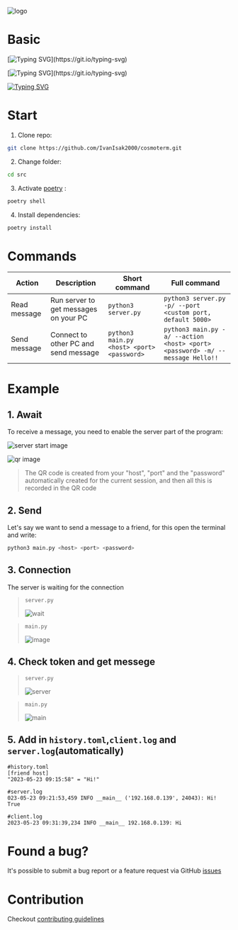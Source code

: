 ![logo](https://github.com/IvanIsak2000/cosmoterm/assets/79650307/44c94073-9c72-4edc-93a1-9e6308b72da0)

# Basic
[![Typing SVG](https://readme-typing-svg.demolab.com?font=Fira+Code&pause=1000&repeat=false&width=500&height=30&lines=Terminal+messenger+using+p2p+technologies.)](https://git.io/typing-svg)

[![Typing SVG](https://readme-typing-svg.demolab.com?font=Fira+Code&size=15&pause=1000&repeat=false&width=435&height=25&lines=The+project+supports+Python+3.7%2B.)](https://git.io/typing-svg)

[![Typing SVG](https://readme-typing-svg.demolab.com?font=Fira+Code&size=15&pause=1000&repeat=false&width=500&lines=Python+important+libs%3A++socket%2C+qrcode%2C+rich%2C+toml)](https://git.io/typing-svg)




# Start

1. Clone repo:
```bash
git clone https://github.com/IvanIsak2000/cosmoterm.git
```

2. Change folder:
```bash
cd src
```

3. Activate <a href='https://python-poetry.org/'>poetry</a> :
```bash
poetry shell
```

4. Install dependencies:
```bash
poetry install 
```


# Commands

| Action       	| Description                           	| Short command                                        	| Full command                                                                            	|
|--------------	|---------------------------------------	|------------------------------------------------------	|-----------------------------------------------------------------------------------------	|
| Read message 	| Run server to get messages on your PC 	| ```python3 server.py ```                        	| ``` python3 server.py -p/ --port <custom port, default 5000>  ```                   	|
| Send message 	| Connect to other PC and send message  	| ``` python3 main.py <host> <port> <password> ``` 	| ``` python3 main.py -a/ --action <host> <port> <password> -m/ --message Hello!! ``` 	|



# Example

## 1. Await
To receive a message, you need to enable the server part of the program:

![server start image](https://github.com/IvanIsak2000/cosmoterm/assets/79650307/d25a2fb2-bd6f-41db-898e-a3d191c2e118)

![qr image](https://github.com/IvanIsak2000/cosmoterm/assets/79650307/0d8874c4-f52c-4430-bae4-d569d37e6c3f)

>The QR code is created from your "host", "port" and the "password" automatically created for the current session, and then all this is recorded in the QR code

## 2. Send

Let's say we want to send a message to a friend, for this open the terminal and write:

```bash 
python3 main.py <host> <port> <password>
```

## 3. Connection

The server is waiting for the connection

>`server.py`
>
>![wait](https://github.com/IvanIsak2000/cosmoterm/assets/79650307/effd7a5d-1411-464b-a055-b732226c2a5d)

>`main.py` 
>
>![image](https://github.com/IvanIsak2000/cosmoterm/assets/79650307/aed473c8-d8bd-431b-b634-0c7ea8a582fa)



## 4. Check token and get messege

>`server.py`
>
>![server](https://github.com/IvanIsak2000/cosmoterm/assets/79650307/ca459917-67c2-448f-8d9c-e8bf0bc35290)


>`main.py`
>
>![main](https://github.com/IvanIsak2000/cosmoterm/assets/79650307/5b03a0ed-2803-4316-9754-157c20efca86)


## 5. Add in `history.toml`,`client.log` and `server.log`(automatically)
       
```
#history.toml
[friend host]
"2023-05-23 09:15:58" = "Hi!"     
 ```
 
 ```
 #server.log
 023-05-23 09:21:53,459 INFO __main__ ('192.168.0.139', 24043): Hi! True
 
 ```
 
 ```
 #client.log
 2023-05-23 09:31:39,234 INFO __main__ 192.168.0.139: Hi
 
 ```
 
       


# Found a bug?

It's possible to submit a bug report or a feature request via GitHub [issues](https://github.com/IvanIsak2000/cosmoterm/issues/new)

# Contribution

Checkout [contributing guidelines](docs/CONTRIBUTING.md)





